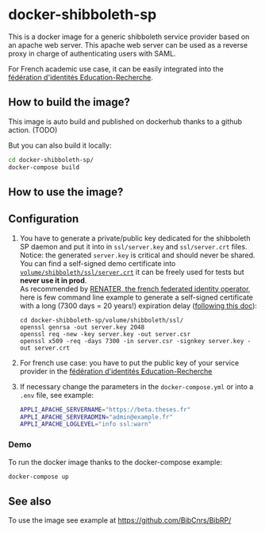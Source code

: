 # docker-shibboleth-sp

This is a docker image for a generic shibboleth service provider based on an apache web server. 
This apache web server can be used as a reverse proxy in charge of authenticating users with SAML.

For French academic use case, it can be easily integrated into the [fédération d'identités Education-Recherche](https://federation.renater.fr/registry?action=get_all).


## How to build the image?

This image is auto build and published on dockerhub thanks to a github action. (TODO)

But you can also build it locally:
```bash
cd docker-shibboleth-sp/
docker-compose build
```
## How to use the image?

## Configuration


1) You have to generate a private/public key dedicated for the shibboleth SP daemon and put it into in ``ssl/server.key`` and ``ssl/server.crt`` files. Notice: the generated ``server.key`` is critical and should never be shared. You can find a self-signed demo certificate into [``volume/shibboleth/ssl/server.crt``](https://github.com/abes-esr/docker-shibboleth-sp/tree/main/volume/shibboleth/ssl) it can be freely used for tests but **never use it in prod**.  
  As recommended by [RENATER, the french federated identity operator](https://services.renater.fr/federation/documentation/generale/certificats-saml#recommandations_techniques_pour_les_certificats), here is few command line example to generate a self-signed certificate with a long (7300 days = 20 years!) expiration delay ([following this doc](http://doc.ubuntu-fr.org/tutoriel/comment_creer_un_certificat_ssl)):
   ```
   cd docker-shibboleth-sp/volume/shibboleth/ssl/
   openssl genrsa -out server.key 2048
   openssl req -new -key server.key -out server.csr
   openssl x509 -req -days 7300 -in server.csr -signkey server.key -out server.crt
   ```

2) For french use case: you have to put the public key of your service provider in the [fédération d'identités Education-Recherche](https://federation.renater.fr/registry?action=get_all) 

3) If necessary change the parameters in the ``docker-compose.yml`` or into a ``.env`` file, see example:
   ```bash
   APPLI_APACHE_SERVERNAME="https://beta.theses.fr"
   APPLI_APACHE_SERVERADMIN="admin@example.fr"
   APPLI_APACHE_LOGLEVEL="info ssl:warn"
   ```

### Demo

To run the docker image thanks to the docker-compose example:
```bash
docker-compose up
```

## See also

To use the image see example at https://github.com/BibCnrs/BibRP/
